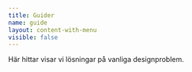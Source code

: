 ```yaml
---
title: Guider
name: guide
layout: content-with-menu
visible: false
---
```


Här hittar visar vi lösningar på vanliga designproblem.

